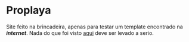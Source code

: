 # Proplaya

Site feito na brincadeira, apenas para testar um template encontrado na ***internet***. Nada do que foi visto [aqui](http://leitess.github.io/gamers/) deve ser levado a serio.

